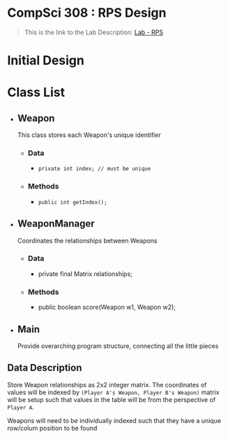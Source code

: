 CompSci 308 : RPS Design
===================

> This is the link to the Lab Description:
[Lab - RPS](http://www.cs.duke.edu/courses/compsci308/spring16/classwork/02_design_rps/index.php)

Initial Design
=======

# Class List

* ## Weapon
  This class stores each Weapon's unique identifier
  * ### Data
    * `private int index; // must be unique`
  * ### Methods
    * `public int getIndex();`
* ## WeaponManager
  Coordinates the relationships between Weapons
  * ### Data
    * private final Matrix<boolean> relationships;
  * ### Methods
    * public boolean score(Weapon w1, Weapon w2);
* ## Main
  Provide overarching program structure, connecting all the little pieces



## Data Description

Store Weapon relationships as 2x2 integer matrix. The coordinates of values will be indexed by `(Player A's Weapon, Player B's Weapon)` matrix will be setup such that values in the table will be from the perspective of `Player A`.

Weapons will need to be individually indexed such that they have a unique row/colum position to be found
